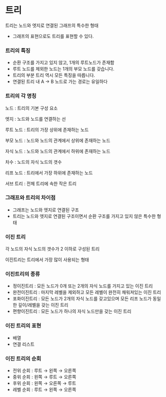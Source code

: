 # 트리

트리는 노드와 엣지로 연결된 그래프의 특수한 형태

- 그래프의 표현으로도 트리를 표현할 수 있다.

### 트리의 특징

- 순환 구조를 가지고 있지 않고, 1개의 루트노드가 존재함
- 루트 노드를 제외한 노드는 1개의 부모 노드를 갖습니다.
- 트리의 부분 트리 역시 모든 특징을 따릅니다.
- 연결된 트리 내 A → B 노드로 가는 경로는 유일하다

### 트리의 각 명칭

노드 : 트리의 기본 구성 요소

엣지 : 노드와 노드를 연결하는 선

루트 노드 : 트리의 가장 상위에 존재하는 노드

부모 노드 : 노드와 노드의 관계에서 상위에 존재하는 노드

자식 노드 : 노드와 노드의 관계에서 하위에 존재하는 노드

차수 : 노드의 자식 노드의 갯수

리프 노드 : 트리에서 가장 하위에 존재하는 노드

서브 트리 : 전체 트리에 속한 작은 트리

### 그래프와 트리의 차이점

- 그래프는 노드와 엣지로 연결된 구조
- 트리는 노드와 엣지로 연결된 구조이면서 순환 구조를 가지고 있지 않은 특수한 형태

### 이진 트리

각 노드의 자식 노드의 갯수가 2 이하로 구성된 트리

이진트리는 트리에서 가장 많이 사용되는 형태

### 이진트리의 종류

- 정이진트리 : 모든 노드가 0개 또는 2개의 자식 노드를 가지고 있는 이진 트리
- 완전이진트리 : 마지막 레벨을 제외하고 모든 레벨이 완전히 채워져있는 이진 트리
- 포화이진트리 : 모든 노드가 2개의 자식 노드를 갖고있으며 모든 리프 노드가 동일한 깊이/레벨을 갖는 이진 트리
- 편향이진트리 : 모든 노드가 하나의 자식 노드만을 갖는 이진 트리

### 이진 트리의 표현

- 배열
- 연결 리스트

### 이진 트리의 순회

- 전위 순회 : 루트 → 왼쪽 → 오른쪽
- 중위 순회 : 왼쪽 → 루트 → 오른쪽
- 후위 순회 : 왼쪽 → 오른쪽 → 루트
- 레벨 순회 : 루트 → 왼쪽 → 오른쪽
